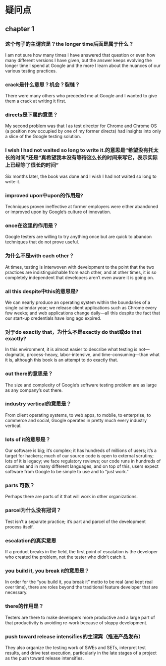 # 疑问点
## chapter 1
### 这个句子的主谓宾是？the longer time后面是属于什么？
I am not sure how many times I have answered that question or even
how many different versions I have given, but the answer keeps evolving
the longer time I spend at Google and the more I learn about the nuances of
our various testing practices.

### crack是什么意思？机会？裂缝？
There were many others who preceded me at Google and I
wanted to give them a crack at writing it first.

### directs是下属的意思？
My second problem was that
I as test director for Chrome and Chrome OS (a position now occupied by
one of my former directs) had insights into only a slice of the Google testing
solution.

### I wish I had not waited so long to write it.的意思是“希望没有托太长的时间”还是“真希望我本没有等待这么长的时间来写它，表示实际上已经等了很长的时间”
Six months later, the book was done and I wish I had not
waited so long to write it.

### improved upon中upon的作用是?
Techniques proven ineffective at
former employers were either abandoned or improved upon by Google’s
culture of innovation.

### once在这里的作用是？
Google testers are
willing to try anything once but are quick to abandon techniques that do
not prove useful.

### 为什么不是with each other？
At times, testing is interwoven with development to the point that the two
practices are indistinguishable from each other, and at other times, it is so
completely independent that developers aren’t even aware it is going on.

### all this despite中this的意思是?
We
can nearly produce an operating system within the boundaries of a single
calendar year; we release client applications such as Chrome every few weeks;
and web applications change daily—all this despite the fact that our start-up
credentials have long ago expired.

###  对于do exactly that，为什么不是exactly do that或do that exactly?
In this environment, it is almost easier to
describe what testing is not—dogmatic, process-heavy, labor-intensive, and
time-consuming—than what it is, although this book is an attempt to do
exactly that.

### out there的意思是？
The size and complexity of Google’s software
testing problem are as large as any company’s out there.

### industry vertical的意思是？
From client operating
systems, to web apps, to mobile, to enterprise, to commerce and social,
Google operates in pretty much every industry vertical.

### lots of it的意思是？
Our software is big;
it’s complex; it has hundreds of millions of users; it’s a target for hackers;
much of our source code is open to external scrutiny; lots of it is legacy; we
face regulatory reviews; our code runs in hundreds of countries and in many
different languages, and on top of this, users expect software from Google to
be simple to use and to “just work.”

### parts 可数？
Perhaps there are parts of it that will
work in other organizations. 

### parcel为什么没有冠词？
Test isn’t a separate practice; it’s part and parcel of the development
process itself.

### escalation的真实意思
If a
product breaks in the field, the first point of escalation is the developer who
created the problem, not the tester who didn’t catch it.

### you build it, you break it的意思是？
In order for the “you build it, you break it” motto to be real (and kept real
over time), there are roles beyond the traditional feature developer that are
necessary.

### there的作用是？
Testers
are there to make developers more productive and a large part of that productivity
is avoiding re-work because of sloppy development.

### push toward release intensifies的主谓宾（推进产品发布）
They also organize the testing work of SWEs and
SETs, interpret test results, and drive test execution, particularly in the late
stages of a project as the push toward release intensifies.





